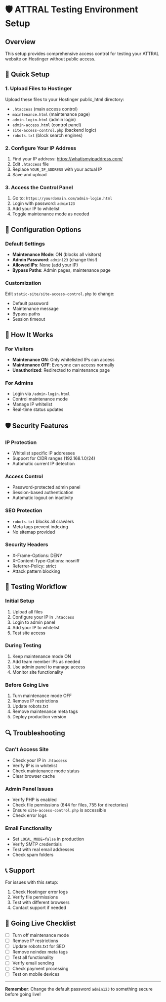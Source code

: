 # 🛡️ ATTRAL Testing Environment Setup

## Overview

This setup provides comprehensive access control for testing your ATTRAL website on Hostinger without public access.

## 🚀 Quick Setup

### 1. Upload Files to Hostinger
Upload these files to your Hostinger public_html directory:
- `.htaccess` (main access control)
- `maintenance.html` (maintenance page)
- `admin-login.html` (admin login)
- `admin-access.html` (control panel)
- `site-access-control.php` (backend logic)
- `robots.txt` (block search engines)

### 2. Configure Your IP Address
1. Find your IP address: https://whatismyipaddress.com/
2. Edit `.htaccess` file
3. Replace `YOUR_IP_ADDRESS` with your actual IP
4. Save and upload

### 3. Access the Control Panel
1. Go to: `https://yourdomain.com/admin-login.html`
2. Login with password: `admin123`
3. Add your IP to whitelist
4. Toggle maintenance mode as needed

## 🔧 Configuration Options

### Default Settings
- **Maintenance Mode**: ON (blocks all visitors)
- **Admin Password**: `admin123` (change this!)
- **Allowed IPs**: None (add your IP)
- **Bypass Paths**: Admin pages, maintenance page

### Customization
Edit `static-site/site-access-control.php` to change:
- Default password
- Maintenance message
- Bypass paths
- Session timeout

## 📱 How It Works

### For Visitors
- **Maintenance ON**: Only whitelisted IPs can access
- **Maintenance OFF**: Everyone can access normally
- **Unauthorized**: Redirected to maintenance page

### For Admins
- Login via `/admin-login.html`
- Control maintenance mode
- Manage IP whitelist
- Real-time status updates

## 🛡️ Security Features

### IP Protection
- Whitelist specific IP addresses
- Support for CIDR ranges (192.168.1.0/24)
- Automatic current IP detection

### Access Control
- Password-protected admin panel
- Session-based authentication
- Automatic logout on inactivity

### SEO Protection
- `robots.txt` blocks all crawlers
- Meta tags prevent indexing
- No sitemap provided

### Security Headers
- X-Frame-Options: DENY
- X-Content-Type-Options: nosniff
- Referrer-Policy: strict
- Attack pattern blocking

## 🎯 Testing Workflow

### Initial Setup
1. Upload all files
2. Configure your IP in `.htaccess`
3. Login to admin panel
4. Add your IP to whitelist
5. Test site access

### During Testing
1. Keep maintenance mode ON
2. Add team member IPs as needed
3. Use admin panel to manage access
4. Monitor site functionality

### Before Going Live
1. Turn maintenance mode OFF
2. Remove IP restrictions
3. Update robots.txt
4. Remove maintenance meta tags
5. Deploy production version

## 🔍 Troubleshooting

### Can't Access Site
- Check your IP in `.htaccess`
- Verify IP is in whitelist
- Check maintenance mode status
- Clear browser cache

### Admin Panel Issues
- Verify PHP is enabled
- Check file permissions (644 for files, 755 for directories)
- Ensure `site-access-control.php` is accessible
- Check error logs

### Email Functionality
- Set `LOCAL_MODE=false` in production
- Verify SMTP credentials
- Test with real email addresses
- Check spam folders

## 📞 Support

For issues with this setup:
1. Check Hostinger error logs
2. Verify file permissions
3. Test with different browsers
4. Contact support if needed

## 🔄 Going Live Checklist

- [ ] Turn off maintenance mode
- [ ] Remove IP restrictions
- [ ] Update robots.txt for SEO
- [ ] Remove noindex meta tags
- [ ] Test all functionality
- [ ] Verify email sending
- [ ] Check payment processing
- [ ] Test on mobile devices

---

**Remember**: Change the default password `admin123` to something secure before going live!
